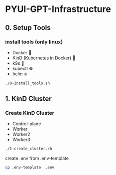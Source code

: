 # PYUI-GPT-Infrastructure

## 0. Setup Tools
### install tools (only linux)
- Docker 🐳
- KinD (Kubernetes in Docker) 🪼
- k9s 🐶
- kubectl ☸️
- helm ⎈

```bash
./0-install_tools.sh
```

## 1. KinD Cluster 
### Create KinD Cluster 
- Control-plane  
- Worker
- Worker2
- Worker3

```bash
./1-create_cluster.sh
```

create .env from .env-template
```bash
cp .env-template  .env
```

